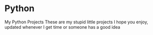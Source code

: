 # Python
My Python Projects
These are my stupid little projects
I hope you enjoy, updated whenever I get time or someone has a good idea
